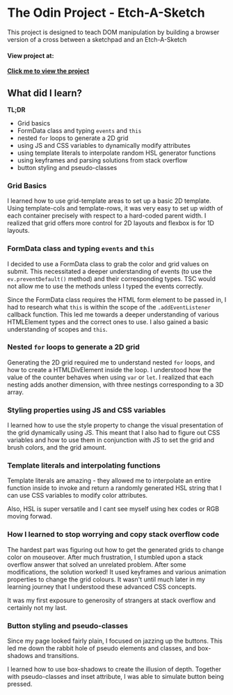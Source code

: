 # The Odin Project - Etch-A-Sketch

This project is designed to teach DOM manipulation by building a browser version of a cross between a sketchpad and an Etch-A-Sketch

#### View project at:

**[Click me to view the project](https://athma-vasi.github.io/Etch-A-Sketch/)**

## What did I learn?

**TL;DR**

- Grid basics
- FormData class and typing `events` and `this`
- nested `for` loops to generate a 2D grid
- using JS and CSS variables to dynamically modify attributes
- using template literals to interpolate random HSL generator functions
- using keyframes and parsing solutions from stack overflow
- button styling and pseudo-classes

### Grid Basics

I learned how to use grid-template areas to set up a basic 2D template. Using template-cols and template-rows, it was very easy to set up width of each container precisely with respect to a hard-coded parent width. I realized that grid offers more control for 2D layouts and flexbox is for 1D layouts.

### FormData class and typing `events` and `this`

I decided to use a FormData class to grab the color and grid values on submit. This necessitated a deeper understanding of events (to use the `ev.preventDefault()` method) and their corresponding types. TSC would not allow me to use the methods unless I typed the events correctly.

Since the FormData class requires the HTML form element to be passed in, I had to research what `this` is within the scope of the `.addEventListener` callback function. This led me towards a deeper understanding of various HTMLElement types and the correct ones to use. I also gained a basic understanding of scopes and `this`.

### Nested `for` loops to generate a 2D grid

Generating the 2D grid required me to understand nested `for` loops, and how to create a HTMLDivElement inside the loop. I understood how the value of the counter behaves when using `var` or `let`. I realized that each nesting adds another dimension, with three nestings corresponding to a 3D array.

### Styling properties using JS and CSS variables

I learned how to use the style property to change the visual presentation of the grid dynamically using JS. This meant that I also had to figure out CSS variables and how to use them in conjunction with JS to set the grid and brush colors, and the grid amount.

### Template literals and interpolating functions

Template literals are amazing - they allowed me to interpolate an entire function inside to invoke and return a randomly generated HSL string that I can use CSS variables to modify color attributes.

Also, HSL is super versatile and I cant see myself using hex codes or RGB moving forwad.

### How I learned to stop worrying and copy stack overflow code

The hardest part was figuring out how to get the generated grids to change color on mouseover. After much frustration, I stumbled upon a stack overflow answer that solved an unrelated problem. After some modifications, the solution worked! It used keyframes and various animation properties to change the grid colours. It wasn't until much later in my learning journey that I understood these advanced CSS concepts.

It was my first exposure to generosity of strangers at stack overflow and certainly not my last.

### Button styling and pseudo-classes

Since my page looked fairly plain, I focused on jazzing up the buttons. This led me down the rabbit hole of pseudo elements and classes, and box-shadows and transitions.

I learned how to use box-shadows to create the illusion of depth. Together with pseudo-classes and inset attribute, I was able to simulate button being pressed.
